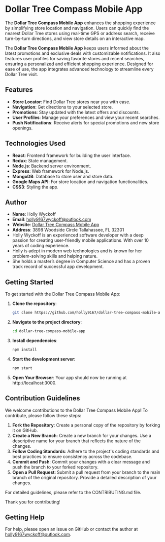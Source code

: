 # Dollar Tree Compass Mobile App

The **Dollar Tree Compass Mobile App** enhances the shopping experience by simplifying store location and navigation. Users can quickly find the nearest Dollar Tree stores using real-time GPS or address search, receive turn-by-turn directions, and view store details on an interactive map. 

The **Dollar Tree Compass Mobile App** keeps users informed about the latest promotions and exclusive deals with customizable notifications. It also features user profiles for saving favorite stores and recent searches, ensuring a personalized and efficient shopping experience. Designed for ease of use, the app integrates advanced technology to streamline every Dollar Tree visit.

## Features

- **Store Locator**: Find Dollar Tree stores near you with ease.
- **Navigation**: Get directions to your selected store.
- **Promotions**: Stay updated with the latest offers and discounts.
- **User Profiles**: Manage your preferences and view your recent searches.
- **Push Notifications**: Receive alerts for special promotions and new store openings.

## Technologies Used

- **React**: Frontend framework for building the user interface.
- **Redux**: State management.
- **Node.js**: Backend server environment.
- **Express**: Web framework for Node.js.
- **MongoDB**: Database to store user and store data.
- **Google Maps API**: For store location and navigation functionalities.
- **CSS3**: Styling the app.

## Author

- **Name**: Holly Wyckoff  
- **Email**: holly9167wyckoff@outlook.com
- **Website**: [Dollar Tree Compass Mobile App](https://www.dollartree-compass.com)
- **Address**: 3898 Woodside Circle Tallahassee, FL 32301
- Holly Wyckoff is an experienced software developer with a deep passion for creating user-friendly mobile applications. With over 10 years of coding experience.
- Holly is adept in modern web technologies and is known for her problem-solving skills and helping nature.
- She holds a master’s degree in Computer Science and has a proven track record of successful app development.

## Getting Started

To get started with the Dollar Tree Compass Mobile App:

1. **Clone the repository**: 
   ```bash
   git clone https://github.com/holly9167/dollar-tree-compass-mobile-app.git

2. **Navigate to the project directory**:
   ```bash
   cd dollar-tree-compass-mobile-app
3. **Install dependencies**:
   ```bash
   npm install
4. **Start the development server**:
    ```bash
    npm start
5. **Open Your Browser**:
   Your app should now be running at http://localhost:3000.

## Contribution Guidelines

We welcome contributions to the Dollar Tree Compass Mobile App! To contribute, please follow these steps:

1. **Fork the Repository**: Create a personal copy of the repository by forking it on GitHub.
2. **Create a New Branch**: Create a new branch for your changes. Use a descriptive name for your branch that reflects the nature of the changes.
3. **Follow Coding Standards**: Adhere to the project's coding standards and best practices to ensure consistency across the codebase.
4. **Commit and Push**: Commit your changes with a clear message and push the branch to your forked repository.
5. **Open a Pull Request**: Submit a pull request from your branch to the main branch of the original repository. Provide a detailed description of your changes.

For detailed guidelines, please refer to the CONTRIBUTING.md file.

Thank you for contributing!

## Getting Help
For help, please open an issue on GitHub or contact the author at holly9167wyckoff@outlook.com.

